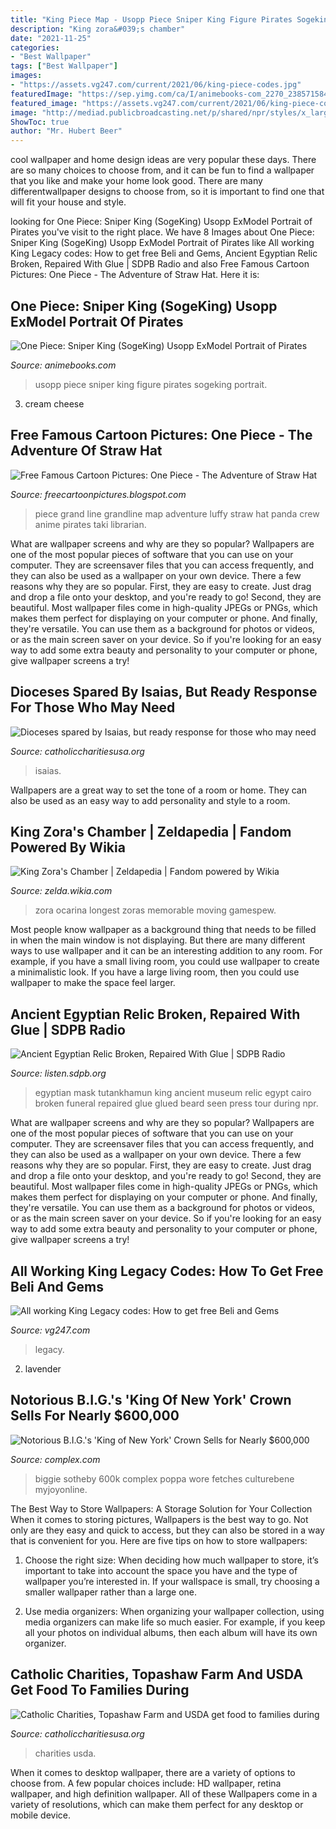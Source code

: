 ```yaml
---
title: "King Piece Map - Usopp Piece Sniper King Figure Pirates Sogeking Portrait"
description: "King zora&#039;s chamber"
date: "2021-11-25"
categories:
- "Best Wallpaper"
tags: ["Best Wallpaper"]
images:
- "https://assets.vg247.com/current/2021/06/king-piece-codes.jpg"
featuredImage: "https://sep.yimg.com/ca/I/animebooks-com_2270_238571584.jpg"
featured_image: "https://assets.vg247.com/current/2021/06/king-piece-codes.jpg"
image: "http://mediad.publicbroadcasting.net/p/shared/npr/styles/x_large/nprshared/201805/379191598.jpg"
ShowToc: true
author: "Mr. Hubert Beer"
---
```



cool wallpaper and home design ideas are very popular these days. There are so many choices to choose from, and it can be fun to find a wallpaper that you like and make your home look good. There are many differentwallpaper designs to choose from, so it is important to find one that will fit your house and style.

	

		
looking for One Piece: Sniper King (SogeKing) Usopp ExModel Portrait of Pirates you've visit to the right place. We have 8 Images about One Piece: Sniper King (SogeKing) Usopp ExModel Portrait of Pirates like All working King Legacy codes: How to get free Beli and Gems, Ancient Egyptian Relic Broken, Repaired With Glue | SDPB Radio and also Free Famous Cartoon Pictures: One Piece - The Adventure of Straw Hat. Here it is:
		
    
## One Piece: Sniper King (SogeKing) Usopp ExModel Portrait Of Pirates

<img loading=lazy src="https://sep.yimg.com/ca/I/animebooks-com_2270_238571584.jpg" onerror="this.onerror=null;this.src='https://tse4.mm.bing.net/th?id=OIP.urKLduzABToz2jVfFNuyXQHaLH&amp;pid=15.1';" alt="One Piece: Sniper King (SogeKing) Usopp ExModel Portrait of Pirates">

_Source: animebooks.com_

>usopp piece sniper king figure pirates sogeking portrait. 

	

3. cream cheese 

    
## Free Famous Cartoon Pictures: One Piece - The Adventure Of Straw Hat

<img loading=lazy src="http://3.bp.blogspot.com/-qsuTJuV-fGg/TtxRLbgS9OI/AAAAAAAAADY/7VQviioMIq4/s1600/Grandline+Adventure.jpg" onerror="this.onerror=null;this.src='https://tse2.mm.bing.net/th?id=OIP.nDyzSxi1kYsSNHrYm6iXxAHaEK&amp;pid=15.1';" alt="Free Famous Cartoon Pictures: One Piece - The Adventure of Straw Hat">

_Source: freecartoonpictures.blogspot.com_

>piece grand line grandline map adventure luffy straw hat panda crew anime pirates taki librarian. 

	

What are wallpaper screens and why are they so popular?
Wallpapers are one of the most popular pieces of software that you can use on your computer. They are screensaver files that you can access frequently, and they can also be used as a wallpaper on your own device. There a few reasons why they are so popular. First, they are easy to create. Just drag and drop a file onto your desktop, and you're ready to go! Second, they are beautiful. Most wallpaper files come in high-quality JPEGs or PNGs, which makes them perfect for displaying on your computer or phone. And finally, they're versatile. You can use them as a background for photos or videos, or as the main screen saver on your device. So if you're looking for an easy way to add some extra beauty and personality to your computer or phone, give wallpaper screens a try!

    
## Dioceses Spared By Isaias, But Ready Response For Those Who May Need

<img loading=lazy src="https://www.catholiccharitiesusa.org/wp-content/uploads/2020/08/20200805T1326-345-CNS-ISAIAS-RESPONSE-scaled.jpg" onerror="this.onerror=null;this.src='https://tse4.mm.bing.net/th?id=OIP.kh8BrMLO6MEAF_h1oiNp0wHaE8&amp;pid=15.1';" alt="Dioceses spared by Isaias, but ready response for those who may need">

_Source: catholiccharitiesusa.org_

>isaias. 

	

Wallpapers are a great way to set the tone of a room or home. They can also be used as an easy way to add personality and style to a room.

    
## King Zora&#039;s Chamber | Zeldapedia | Fandom Powered By Wikia

<img loading=lazy src="http://vignette3.wikia.nocookie.net/zelda/images/4/4b/King_Zora&#039;s_Chamber.png/revision/latest?cb=20100124062513" onerror="this.onerror=null;this.src='https://tse3.mm.bing.net/th?id=OIP.DpTYwMMs3051WymH--p4tAHaEK&amp;pid=15.1';" alt="King Zora&#039;s Chamber | Zeldapedia | Fandom powered by Wikia">

_Source: zelda.wikia.com_

>zora ocarina longest zoras memorable moving gamespew. 

	

Most people know wallpaper as a background thing that needs to be filled in when the main window is not displaying. But there are many different ways to use wallpaper and it can be an interesting addition to any room. For example, if you have a small living room, you could use wallpaper to create a minimalistic look. If you have a large living room, then you could use wallpaper to make the space feel larger.

    
## Ancient Egyptian Relic Broken, Repaired With Glue | SDPB Radio

<img loading=lazy src="http://mediad.publicbroadcasting.net/p/shared/npr/styles/x_large/nprshared/201805/379191598.jpg" onerror="this.onerror=null;this.src='https://tse1.mm.bing.net/th?id=OIP.3j3xXo3TUYDZaIyBznptawHaKO&amp;pid=15.1';" alt="Ancient Egyptian Relic Broken, Repaired With Glue | SDPB Radio">

_Source: listen.sdpb.org_

>egyptian mask tutankhamun king ancient museum relic egypt cairo broken funeral repaired glue glued beard seen press tour during npr. 

	

What are wallpaper screens and why are they so popular?
Wallpapers are one of the most popular pieces of software that you can use on your computer. They are screensaver files that you can access frequently, and they can also be used as a wallpaper on your own device. There a few reasons why they are so popular. First, they are easy to create. Just drag and drop a file onto your desktop, and you're ready to go! Second, they are beautiful. Most wallpaper files come in high-quality JPEGs or PNGs, which makes them perfect for displaying on your computer or phone. And finally, they're versatile. You can use them as a background for photos or videos, or as the main screen saver on your device. So if you're looking for an easy way to add some extra beauty and personality to your computer or phone, give wallpaper screens a try!

    
## All Working King Legacy Codes: How To Get Free Beli And Gems

<img loading=lazy src="https://assets.vg247.com/current/2021/06/king-piece-codes.jpg" onerror="this.onerror=null;this.src='https://tse2.mm.bing.net/th?id=OIP.64qRsGtCdLmQAZ1Az16DbwHaEK&amp;pid=15.1';" alt="All working King Legacy codes: How to get free Beli and Gems">

_Source: vg247.com_

>legacy. 

	

2. lavender 

    
## Notorious B.I.G.&#039;s &#039;King Of New York&#039; Crown Sells For Nearly $600,000

<img loading=lazy src="https://images.complex.com/complex/images/c_fill,dpr_auto,f_auto,q_90,w_1400/fl_lossy,pg_1/qokr9jnvk24jupcccdz7/notorious-big-king-of-new-york-crown-sells-at-auction" onerror="this.onerror=null;this.src='https://tse1.mm.bing.net/th?id=OIP.kzFKgBKRn5OUkeKjx6AIGAHaEK&amp;pid=15.1';" alt="Notorious B.I.G.&#039;s &#039;King of New York&#039; Crown Sells for Nearly $600,000">

_Source: complex.com_

>biggie sotheby 600k complex poppa wore fetches culturebene myjoyonline. 

	

The Best Way to Store Wallpapers: A Storage Solution for Your Collection
When it comes to storing pictures, Wallpapers is the best way to go. Not only are they easy and quick to access, but they can also be stored in a way that is convenient for you. Here are five tips on how to store wallpapers:
1) Choose the right size: When deciding how much wallpaper to store, it’s important to take into account the space you have and the type of wallpaper you’re interested in. If your wallspace is small, try choosing a smaller wallpaper rather than a large one.

2) Use media organizers: When organizing your wallpaper collection, using media organizers can make life so much easier. For example, if you keep all your photos on individual albums, then each album will have its own organizer.

    
## Catholic Charities, Topashaw Farm And USDA Get Food To Families During

<img loading=lazy src="http://www.catholiccharitiesusa.org/wp-content/uploads/2020/10/food_boxes_2020-09-30-18-56-22.jpg" onerror="this.onerror=null;this.src='https://tse3.mm.bing.net/th?id=OIP.X9Vl0tZStwGWJBNvpk3TUQHaEK&amp;pid=15.1';" alt="Catholic Charities, Topashaw Farm and USDA get food to families during">

_Source: catholiccharitiesusa.org_

>charities usda. 

	

When it comes to desktop wallpaper, there are a variety of options to choose from. A few popular choices include: HD wallpaper, retina wallpaper, and high definition wallpaper. All of these Wallpapers come in a variety of resolutions, which can make them perfect for any desktop or mobile device. 

